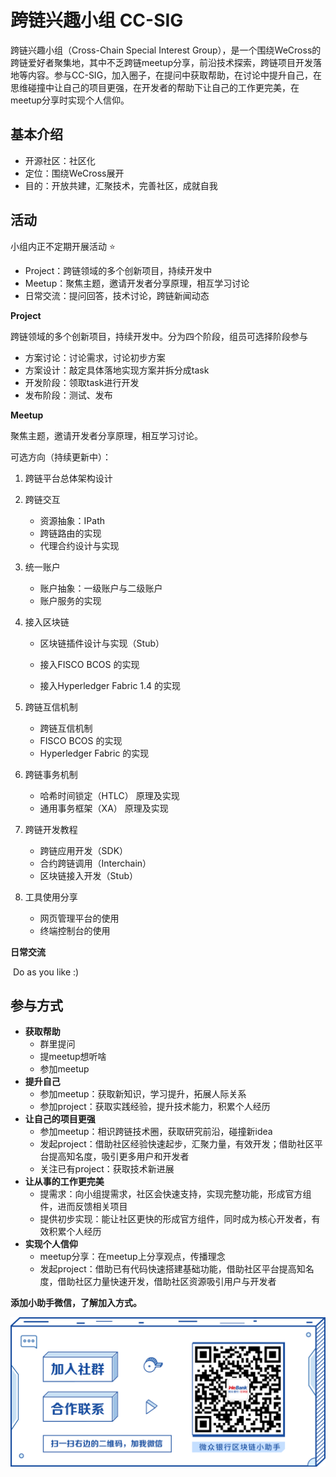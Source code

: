 # 跨链兴趣小组 CC-SIG

跨链兴趣小组（Cross-Chain Special Interest Group），是一个围绕WeCross的跨链爱好者聚集地，其中不乏跨链meetup分享，前沿技术探索，跨链项目开发落地等内容。参与CC-SIG，加入圈子，在提问中获取帮助，在讨论中提升自己，在思维碰撞中让自己的项目更强，在开发者的帮助下让自己的工作更完美，在meetup分享时实现个人信仰。

## 基本介绍

* 开源社区：社区化
* 定位：围绕WeCross展开
* 目的：开放共建，汇聚技术，完善社区，成就自我

## 活动

小组内正不定期开展活动 :star:

* Project：跨链领域的多个创新项目，持续开发中
* Meetup：聚焦主题，邀请开发者分享原理，相互学习讨论
* 日常交流：提问回答，技术讨论，跨链新闻动态

**Project**

跨链领域的多个创新项目，持续开发中。分为四个阶段，组员可选择阶段参与

* 方案讨论：讨论需求，讨论初步方案
* 方案设计：敲定具体落地实现方案并拆分成task
* 开发阶段：领取task进行开发
* 发布阶段：测试、发布

**Meetup**

聚焦主题，邀请开发者分享原理，相互学习讨论。

可选方向（持续更新中）：

1. 跨链平台总体架构设计

2. 跨链交互

   * 资源抽象：IPath
   * 跨链路由的实现
   * 代理合约设计与实现

3. 统一账户

   * 账户抽象：一级账户与二级账户
   * 账户服务的实现

4. 接入区块链

   * 区块链插件设计与实现（Stub）
   * 接入FISCO BCOS 的实现

   * 接入Hyperledger Fabric 1.4 的实现

5. 跨链互信机制

   * 跨链互信机制
   * FISCO BCOS 的实现
   * Hyperledger Fabric 的实现

6. 跨链事务机制

   * 哈希时间锁定（HTLC） 原理及实现
   * 通用事务框架（XA） 原理及实现

7. 跨链开发教程

   * 跨链应用开发（SDK）
   * 合约跨链调用（Interchain）
   * 区块链接入开发（Stub）

8. 工具使用分享

   * 网页管理平台的使用
   * 终端控制台的使用

**日常交流**

​	Do as you like :)

## 参与方式

* **获取帮助**
  * 群里提问
  * 提meetup想听啥
  * 参加meetup
* **提升自己**
  * 参加meetup：获取新知识，学习提升，拓展人际关系
  * 参加project：获取实践经验，提升技术能力，积累个人经历
* **让自己的项目更强**
  * 参加meetup：相识跨链技术圈，获取研究前沿，碰撞新idea
  * 发起project：借助社区经验快速起步，汇聚力量，有效开发；借助社区平台提高知名度，吸引更多用户和开发者
  * 关注已有project：获取技术新进展
* **让从事的工作更完美**
  * 提需求：向小组提需求，社区会快速支持，实现完整功能，形成官方组件，进而反馈相关项目
  * 提供初步实现：能让社区更快的形成官方组件，同时成为核心开发者，有效积累个人经历
* **实现个人信仰**
  * meetup分享：在meetup上分享观点，传播理念
  * 发起project：借助已有代码快速搭建基础功能，借助社区平台提高知名度，借助社区力量快速开发，借助社区资源吸引用户与开发者

**添加小助手微信，了解加入方式。**

![](../images/community/assistant.png)